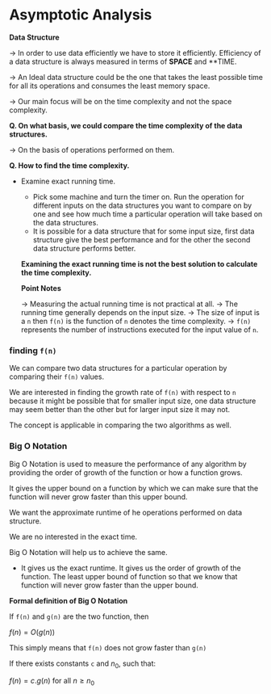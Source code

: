 # Asymptotic Analysis
**Data Structure**

→ In order to use data efficiently we have to store it efficiently. Efficiency of a data structure is always measured in terms of **SPACE** and **TIME.

→ An Ideal data structure could be the one that takes the least possible time for all its operations and consumes the least memory space.

→ Our main focus will be on the time complexity and not the space complexity.

**Q. On what basis, we could compare the time complexity of the data structures.**

→ On the basis of operations performed on them.

**Q. How to find the time complexity.**

-   Examine exact running time.
    
    -   Pick some machine and turn the timer on. Run the operation for different inputs on the data structures you want to compare on by one and see how much time a particular operation will take based on the data structures.
    -   It is possible for a data structure that for some input size, first data structure give the best performance and for the other the second data structure performs better.
    
    **Examining the exact running time is not the best solution to calculate the time complexity.**
    
    **Point Notes**
    
    → Measuring the actual running time is not practical at all. 
	→ The running time generally depends on the input size. 
	→ The size of input is a `n` then `f(n)` is the function of `n` denotes the time complexity. 
	→ `f(n)` represents the number of instructions executed for the input value of `n`.
    

### finding `f(n)`

We can compare two data structures for a particular operation by comparing their `f(n)` values.

We are interested in finding the growth rate of `f(n)` with respect to `n` because it might be possible that for smaller input size, one data structure may seem better than the other but for larger input size it may not.

The concept is applicable in comparing the two algorithms as well.

### Big O Notation

Big O Notation is used to measure the performance of any algorithm by providing the order of growth of the function or how a function grows.

It gives the upper bound on a function by which we can make sure that the function will never grow faster than this upper bound.

We want the approximate runtime of he operations performed on data structure.

We are no interested in the exact time.

Big O Notation will help us to achieve the same.

-   It gives us the exact runtime. It gives us the order of growth of the function. The least upper bound of function so that we know that function will never grow faster than the upper bound.

**Formal definition of Big O Notation**

If `f(n)` and `g(n)` are the two function, then

$f(n) = O(g(n))$

This simply means that `f(n)` does not grow faster than `g(n)`


If there exists constants `c` and ${n}_{0}$, such that:

$f(n) = c.g(n)$ for all $n \ge {n}_{0}$